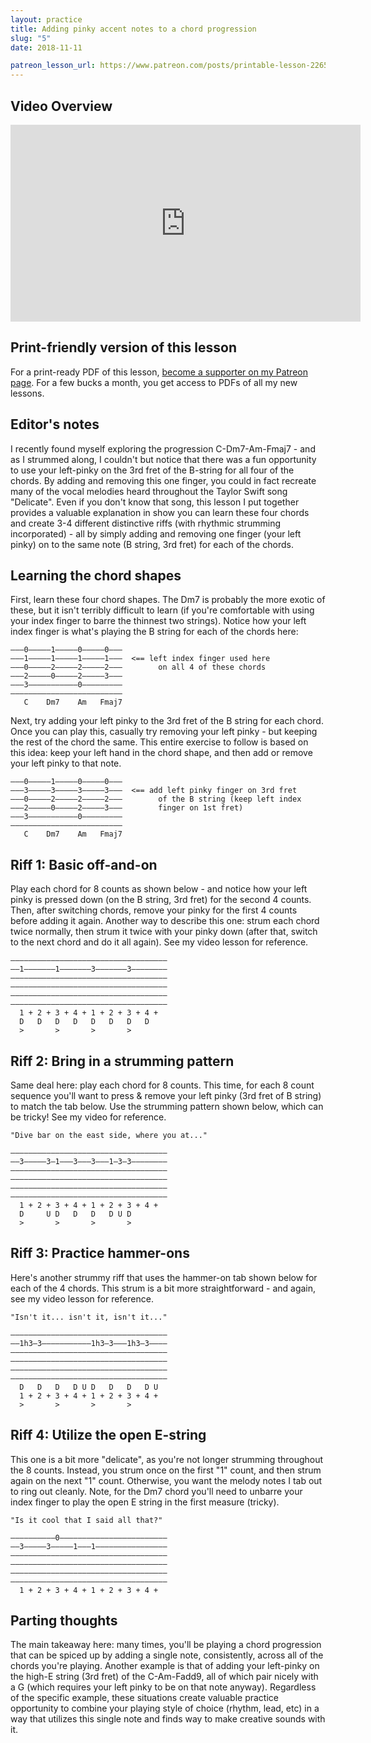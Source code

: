 ```yaml
---
layout: practice
title: Adding pinky accent notes to a chord progression
slug: "5"
date: 2018-11-11

patreon_lesson_url: https://www.patreon.com/posts/printable-lesson-22651220
---
```


## Video Overview

<iframe width="560" height="315" src="https://www.youtube.com/embed/Ebvlm2_rJDU?showinfo=0" frameborder="0" allowfullscreen></iframe>

<!-- Coming soon! -->

## Print-friendly version of this lesson

For a print-ready PDF of this lesson, [become a supporter on my Patreon page](https://www.patreon.com/posts/printable-lesson-22651220). For a few bucks a month, you get access to PDFs of all my new lessons.

## Editor's notes

I recently found myself exploring the progression C-Dm7-Am-Fmaj7 - and as I strummed along, I couldn't but notice that there was a fun opportunity to use your left-pinky on the 3rd fret of the B-string for all four of the chords. By adding and removing this one finger, you could in fact recreate many of the vocal melodies heard throughout the Taylor Swift song "Delicate". Even if you don't know that song, this lesson I put together provides a valuable explanation in show you can learn these four chords and create 3-4 different distinctive riffs (with rhythmic strumming incorporated) - all by simply adding and removing one finger (your left pinky) on to the same note (B string, 3rd fret) for each of the chords.

## Learning the chord shapes

First, learn these four chord shapes. The Dm7 is probably the more exotic of these, but it isn't terribly difficult to learn (if you're comfortable with using your index finger to barre the thinnest two strings). Notice how your left index finger is what's playing the B string for each of the chords here:

    –––0–––––1–––––0–––––0–––
    –––1–––––1–––––1–––––1–––  <== left index finger used here
    –––0–––––2–––––2–––––2–––        on all 4 of these chords
    –––2–––––0–––––2–––––3–––
    –––3–––––––––––0–––––––––
    –––––––––––––––––––––––––
       C    Dm7    Am   Fmaj7

Next, try adding your left pinky to the 3rd fret of the B string for each chord. Once you can play this, casually try removing your left pinky - but keeping the rest of the chord the same. This entire exercise to follow is based on this idea: keep your left hand in the chord shape, and then add or remove your left pinky to that note.

    –––0–––––1–––––0–––––0–––
    –––3–––––3–––––3–––––3–––  <== add left pinky finger on 3rd fret
    –––0–––––2–––––2–––––2–––        of the B string (keep left index
    –––2–––––0–––––2–––––3–––        finger on 1st fret)
    –––3–––––––––––0–––––––––
    –––––––––––––––––––––––––
       C    Dm7    Am   Fmaj7

## Riff 1: Basic off-and-on

Play each chord for 8 counts as shown below - and notice how your left pinky is pressed down (on the B string, 3rd fret) for the second 4 counts. Then, after switching chords, remove your pinky for the first 4 counts before adding it again. Another way to describe this one: strum each chord twice normally, then strum it twice with your pinky down (after that, switch to the next chord and do it all again). See my video lesson for reference.

    –––––––––––––––––––––––––––––––––––
    ––1–––––––1–––––––3–––––––3––––––––
    –––––––––––––––––––––––––––––––––––
    –––––––––––––––––––––––––––––––––––
    –––––––––––––––––––––––––––––––––––
    –––––––––––––––––––––––––––––––––––
      1 + 2 + 3 + 4 + 1 + 2 + 3 + 4 +
      D   D   D   D   D   D   D   D
      >       >       >       >

## Riff 2: Bring in a strumming pattern

Same deal here: play each chord for 8 counts. This time, for each 8 count sequence you'll want to press & remove your left pinky (3rd fret of B string) to match the tab below. Use the strumming pattern shown below, which can be tricky! See my video for reference.

    "Dive bar on the east side, where you at..."

    –––––––––––––––––––––––––––––––––––
    ––3–––––3–1–––3–––3–––1–3–3––––––––
    –––––––––––––––––––––––––––––––––––
    –––––––––––––––––––––––––––––––––––
    –––––––––––––––––––––––––––––––––––
    –––––––––––––––––––––––––––––––––––
      1 + 2 + 3 + 4 + 1 + 2 + 3 + 4 +
      D     U D   D   D   D U D
      >       >       >       >

## Riff 3: Practice hammer-ons

Here's another strummy riff that uses the hammer-on tab shown below for each of the 4 chords. This strum is a bit more straightforward - and again, see my video lesson for reference.

    "Isn't it... isn't it, isn't it..."

    –––––––––––––––––––––––––––––––––––
    ––1h3–3–––––––––––1h3–3–––1h3–3––––
    –––––––––––––––––––––––––––––––––––
    –––––––––––––––––––––––––––––––––––
    –––––––––––––––––––––––––––––––––––
    –––––––––––––––––––––––––––––––––––
      D   D   D   D U D   D   D   D U
      1 + 2 + 3 + 4 + 1 + 2 + 3 + 4 +
      >       >       >       >

## Riff 4: Utilize the open E-string

This one is a bit more "delicate", as you're not longer strumming throughout the 8 counts. Instead, you strum once on the first "1" count, and then strum again on the next "1" count. Otherwise, you want the melody notes I tab out to ring out cleanly. Note, for the Dm7 chord you'll need to unbarre your index finger to play the open E string in the first measure (tricky).

    "Is it cool that I said all that?"

    ––––––––––0––––––––––––––––––––––––
    ––3–––––3–––––1–––1––––––––––––––––
    –––––––––––––––––––––––––––––––––––
    –––––––––––––––––––––––––––––––––––
    –––––––––––––––––––––––––––––––––––
    –––––––––––––––––––––––––––––––––––
      1 + 2 + 3 + 4 + 1 + 2 + 3 + 4 +

## Parting thoughts

The main takeaway here: many times, you'll be playing a chord progression that can be spiced up by adding a single note, consistently, across all of the chords you're playing. Another example is that of adding your left-pinky on the high-E string (3rd fret) of the C-Am-Fadd9, all of which pair nicely with a G (which requires your left pinky to be on that note anyway). Regardless of the specific example, these situations create valuable practice opportunity to combine your playing style of choice (rhythm, lead, etc) in a way that utilizes this single note and finds way to make creative sounds with it.
